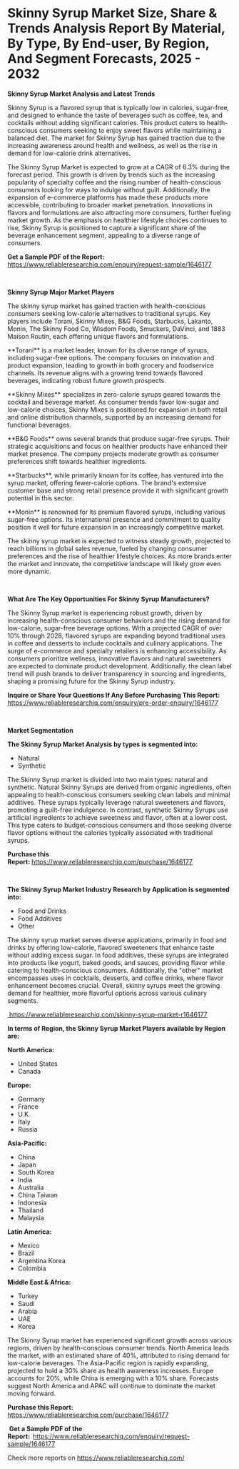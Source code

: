 <p><h1>Skinny Syrup Market Size, Share & Trends Analysis Report By Material, By Type, By End-user, By Region, And Segment Forecasts, 2025 - 2032</h1></p><p><strong>Skinny Syrup Market Analysis and Latest Trends</strong></p>
<p><p>Skinny Syrup is a flavored syrup that is typically low in calories, sugar-free, and designed to enhance the taste of beverages such as coffee, tea, and cocktails without adding significant calories. This product caters to health-conscious consumers seeking to enjoy sweet flavors while maintaining a balanced diet. The market for Skinny Syrup has gained traction due to the increasing awareness around health and wellness, as well as the rise in demand for low-calorie drink alternatives.</p><p>The Skinny Syrup Market is expected to grow at a CAGR of 6.3% during the forecast period. This growth is driven by trends such as the increasing popularity of specialty coffee and the rising number of health-conscious consumers looking for ways to indulge without guilt. Additionally, the expansion of e-commerce platforms has made these products more accessible, contributing to broader market penetration. Innovations in flavors and formulations are also attracting more consumers, further fueling market growth. As the emphasis on healthier lifestyle choices continues to rise, Skinny Syrup is positioned to capture a significant share of the beverage enhancement segment, appealing to a diverse range of consumers.</p></p>
<p><strong>Get a Sample PDF of the Report:&nbsp;</strong> <a href="https://www.reliableresearchiq.com/enquiry/request-sample/1646177?utm_campaign=2232&utm_medium=2&utm_source=Github&utm_content=ia&utm_term=15022025&utm_id=skinny-syrup">https://www.reliableresearchiq.com/enquiry/request-sample/1646177</a></p>
<p>&nbsp;</p>
<p><strong>Skinny Syrup Major Market Players</strong></p>
<p><p>The skinny syrup market has gained traction with health-conscious consumers seeking low-calorie alternatives to traditional syrups. Key players include Torani, Skinny Mixes, B&G Foods, Starbucks, Lakanto, Monin, The Skinny Food Co, Wisdom Foods, Smuckers, DaVinci, and 1883 Maison Routin, each offering unique flavors and formulations.</p><p>**Torani** is a market leader, known for its diverse range of syrups, including sugar-free options. The company focuses on innovation and product expansion, leading to growth in both grocery and foodservice channels. Its revenue aligns with a growing trend towards flavored beverages, indicating robust future growth prospects.</p><p>**Skinny Mixes** specializes in zero-calorie syrups geared towards the cocktail and beverage market. As consumer trends favor low-sugar and low-calorie choices, Skinny Mixes is positioned for expansion in both retail and online distribution channels, supported by an increasing demand for functional beverages.</p><p>**B&G Foods** owns several brands that produce sugar-free syrups. Their strategic acquisitions and focus on healthier products have enhanced their market presence. The company projects moderate growth as consumer preferences shift towards healthier ingredients.</p><p>**Starbucks**, while primarily known for its coffee, has ventured into the syrup market, offering fewer-calorie options. The brand's extensive customer base and strong retail presence provide it with significant growth potential in this sector.</p><p>**Monin** is renowned for its premium flavored syrups, including various sugar-free options. Its international presence and commitment to quality position it well for future expansion in an increasingly competitive market.</p><p>The skinny syrup market is expected to witness steady growth, projected to reach billions in global sales revenue, fueled by changing consumer preferences and the rise of healthier lifestyle choices. As more brands enter the market and innovate, the competitive landscape will likely grow even more dynamic.</p></p>
<p>&nbsp;</p>
<p><strong>What Are The Key Opportunities For Skinny Syrup Manufacturers?</strong></p>
<p><p>The Skinny Syrup market is experiencing robust growth, driven by increasing health-conscious consumer behaviors and the rising demand for low-calorie, sugar-free beverage options. With a projected CAGR of over 10% through 2028, flavored syrups are expanding beyond traditional uses in coffee and desserts to include cocktails and culinary applications. The surge of e-commerce and specialty retailers is enhancing accessibility. As consumers prioritize wellness, innovative flavors and natural sweeteners are expected to dominate product development. Additionally, the clean label trend will push brands to deliver transparency in sourcing and ingredients, shaping a promising future for the Skinny Syrup industry.</p></p>
<p><strong>Inquire or Share Your Questions If Any Before Purchasing This Report:</strong> <a href="https://www.reliableresearchiq.com/enquiry/pre-order-enquiry/1646177?utm_campaign=2232&utm_medium=2&utm_source=Github&utm_content=ia&utm_term=15022025&utm_id=skinny-syrup">https://www.reliableresearchiq.com/enquiry/pre-order-enquiry/1646177</a></p>
<p>&nbsp;</p>
<p><strong>Market Segmentation</strong></p>
<p><strong>The Skinny Syrup Market Analysis by types is segmented into:</strong></p>
<p><ul><li>Natural</li><li>Synthetic</li></ul></p>
<p><p>The Skinny Syrup market is divided into two main types: natural and synthetic. Natural Skinny Syrups are derived from organic ingredients, often appealing to health-conscious consumers seeking clean labels and minimal additives. These syrups typically leverage natural sweeteners and flavors, promoting a guilt-free indulgence. In contrast, synthetic Skinny Syrups use artificial ingredients to achieve sweetness and flavor, often at a lower cost. This type caters to budget-conscious consumers and those seeking diverse flavor options without the calories typically associated with traditional syrups.</p></p>
<p><strong>Purchase this Report:&nbsp;</strong><a href="https://www.reliableresearchiq.com/purchase/1646177?utm_campaign=2232&utm_medium=2&utm_source=Github&utm_content=ia&utm_term=15022025&utm_id=skinny-syrup">https://www.reliableresearchiq.com/purchase/1646177</a></p>
<p>&nbsp;</p>
<p><strong>The Skinny Syrup Market Industry Research by Application is segmented into:</strong></p>
<p><ul><li>Food and Drinks</li><li>Food Additives</li><li>Other</li></ul></p>
<p><p>The skinny syrup market serves diverse applications, primarily in food and drinks by offering low-calorie, flavored sweeteners that enhance taste without adding excess sugar. In food additives, these syrups are integrated into products like yogurt, baked goods, and sauces, providing flavor while catering to health-conscious consumers. Additionally, the "other" market encompasses uses in cocktails, desserts, and coffee drinks, where flavor enhancement becomes crucial. Overall, skinny syrups meet the growing demand for healthier, more flavorful options across various culinary segments.</p></p>
<p><a href="https://www.reliableresearchiq.com/skinny-syrup-market-r1646177?utm_campaign=2232&utm_medium=2&utm_source=Github&utm_content=ia&utm_term=15022025&utm_id=skinny-syrup">&nbsp;https://www.reliableresearchiq.com/skinny-syrup-market-r1646177</a></p>
<p><strong>In terms of Region, the Skinny Syrup Market Players available by Region are:</strong></p>
<p>
    <p> <strong> North America: </strong>
        <ul>
            <li>United States</li>
            <li>Canada</li>
        </ul>
        </p> 
    <p> <strong> Europe: </strong>
        <ul>
            <li>Germany</li>
            <li>France</li>
            <li>U.K.</li>
            <li>Italy</li>
            <li>Russia</li>
        </ul>
        </p> 
    <p> <strong> Asia-Pacific: </strong>
        <ul>
            <li>China</li>
            <li>Japan</li>
            <li>South Korea</li>
            <li>India</li>
            <li>Australia</li>
            <li>China Taiwan</li>
            <li>Indonesia</li>
            <li>Thailand</li>
            <li>Malaysia</li>
        </ul>
        </p> 
    <p> <strong> Latin America: </strong>
        <ul>
            <li>Mexico</li>
            <li>Brazil</li>
            <li>Argentina Korea</li>
            <li>Colombia</li>
        </ul>
        </p> 
    <p> <strong> Middle East & Africa: </strong>
        <ul>
            <li>Turkey</li>
            <li>Saudi</li>
            <li>Arabia</li>
            <li>UAE</li>
            <li>Korea</li>
        </ul>
    </p>
    </p>
<p><p>The Skinny Syrup market has experienced significant growth across various regions, driven by health-conscious consumer trends. North America leads the market, with an estimated share of 40%, attributed to rising demand for low-calorie beverages. The Asia-Pacific region is rapidly expanding, projected to hold a 30% share as health awareness increases. Europe accounts for 20%, while China is emerging with a 10% share. Forecasts suggest North America and APAC will continue to dominate the market moving forward.</p></p>
<p><strong>Purchase this Report: </strong><a href="https://www.reliableresearchiq.com/purchase/1646177?utm_campaign=2232&utm_medium=2&utm_source=Github&utm_content=ia&utm_term=15022025&utm_id=skinny-syrup">https://www.reliableresearchiq.com/purchase/1646177</a></p>
<p>&nbsp;<strong>Get a Sample PDF of the Report:&nbsp;&nbsp;</strong><a href="https://www.reliableresearchiq.com/enquiry/request-sample/1646177?utm_campaign=2232&utm_medium=2&utm_source=Github&utm_content=ia&utm_term=15022025&utm_id=skinny-syrup">https://www.reliableresearchiq.com/enquiry/request-sample/1646177</a></p>
<p><strong></strong></p>
<p>Check more reports on <a href="https://www.reliableresearchiq.com/?utm_campaign=2232&utm_medium=2&utm_source=Github&utm_content=ia&utm_term=15022025&utm_id=skinny-syrup">https://www.reliableresearchiq.com/</a></p>